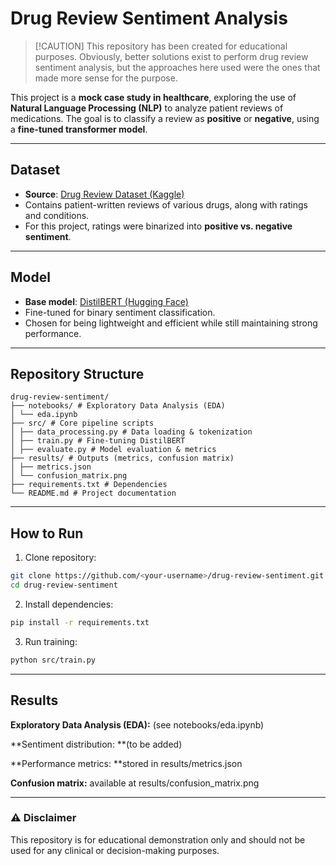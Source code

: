 # Drug Review Sentiment Analysis

> [!CAUTION] This repository has been created for educational purposes. Obviously, better solutions exist to perform drug review sentiment analysis, but the approaches here used were the ones that made more sense for the purpose.

This project is a **mock case study in healthcare**, exploring the use of **Natural Language Processing (NLP)** to analyze patient reviews of medications.
The goal is to classify a review as **positive** or **negative**, using a **fine-tuned transformer model**.

---

## Dataset
- **Source**: [Drug Review Dataset (Kaggle)](https://www.kaggle.com/datasets/andrewmvd/drug-review-dataset)
- Contains patient-written reviews of various drugs, along with ratings and conditions.
- For this project, ratings were binarized into **positive vs. negative sentiment**.

---

## Model
- **Base model**: [DistilBERT (Hugging Face)](https://huggingface.co/distilbert-base-uncased)
- Fine-tuned for binary sentiment classification.
- Chosen for being lightweight and efficient while still maintaining strong performance.

---

## Repository Structure
```
drug-review-sentiment/
├── notebooks/ # Exploratory Data Analysis (EDA)
│ └── eda.ipynb
├── src/ # Core pipeline scripts
│ ├── data_processing.py # Data loading & tokenization
│ ├── train.py # Fine-tuning DistilBERT
│ ├── evaluate.py # Model evaluation & metrics
├── results/ # Outputs (metrics, confusion matrix)
│ ├── metrics.json
│ └── confusion_matrix.png
├── requirements.txt # Dependencies
└── README.md # Project documentation
```
---
## How to Run

1. Clone repository:
```bash
git clone https://github.com/<your-username>/drug-review-sentiment.git
cd drug-review-sentiment
```
2. Install dependencies:
```bash
pip install -r requirements.txt
```
3. Run training:
```bash
python src/train.py
```

---
## Results

**Exploratory Data Analysis (EDA):** (see notebooks/eda.ipynb)

**Sentiment distribution: **(to be added)

**Performance metrics: **stored in results/metrics.json

**Confusion matrix:** available at results/confusion_matrix.png

---
### ⚠️ **Disclaimer**

This repository is for educational demonstration only and should not be used for any clinical or decision-making purposes.